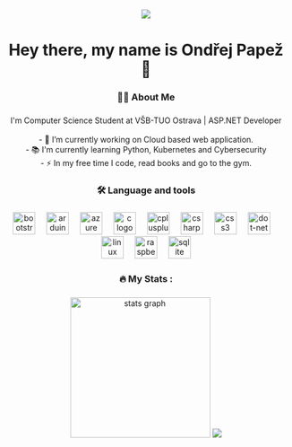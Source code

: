 ###

<div align="center">
  <img src="https://visitor-badge.laobi.icu/badge?page_id=papezo.papezo&"  />
</div>

###

<h1 align="center">Hey there, my name is Ondřej Papež 👋</h1>

###

<h3 align="center">👩‍💻  About Me</h3>

###

<p align="center">I'm Computer Science Student at VŠB-TUO Ostrava | ASP.NET Developer<br><br>- 🔭 I’m currently working on Cloud based web application.<br>- 📚 I'm currently learning Python, Kubernetes and Cybersecurity<br>- ⚡ In my free time I code, read books and go to the gym.</p>

###

<h3 align="center">🛠 Language and tools</h3>

###

<div align="center">
  <img src="https://cdn.jsdelivr.net/gh/devicons/devicon/icons/bootstrap/bootstrap-original.svg" height="40" alt="bootstrap logo"  />
  <img width="12" />
  <img src="https://cdn.jsdelivr.net/gh/devicons/devicon/icons/arduino/arduino-original.svg" height="40" alt="arduino logo"  />
  <img width="12" />
  <img src="https://cdn.jsdelivr.net/gh/devicons/devicon/icons/azure/azure-original.svg" height="40" alt="azure logo"  />
  <img width="12" />
  <img src="https://cdn.jsdelivr.net/gh/devicons/devicon/icons/c/c-original.svg" height="40" alt="c logo"  />
  <img width="12" />
  <img src="https://cdn.jsdelivr.net/gh/devicons/devicon/icons/cplusplus/cplusplus-original.svg" height="40" alt="cplusplus logo"  />
  <img width="12" />
  <img src="https://cdn.jsdelivr.net/gh/devicons/devicon/icons/csharp/csharp-original.svg" height="40" alt="csharp logo"  />
  <img width="12" />
  <img src="https://cdn.jsdelivr.net/gh/devicons/devicon/icons/css3/css3-original.svg" height="40" alt="css3 logo"  />
  <img width="12" />
  <img src="https://cdn.jsdelivr.net/gh/devicons/devicon/icons/dot-net/dot-net-original.svg" height="40" alt="dot-net logo"  />
  <img width="12" />
  <img src="https://cdn.jsdelivr.net/gh/devicons/devicon/icons/linux/linux-original.svg" height="40" alt="linux logo"  />
  <img width="12" />
  <img src="https://cdn.jsdelivr.net/gh/devicons/devicon/icons/raspberrypi/raspberrypi-original.svg" height="40" alt="raspberrypi logo"  />
  <img width="12" />
  <img src="https://cdn.jsdelivr.net/gh/devicons/devicon/icons/sqlite/sqlite-original.svg" height="40" alt="sqlite logo"  />
</div>

###

<h3 align="center">🔥   My Stats :</h3>

###

<div align="center" >
  <img src="https://github-readme-stats.vercel.app/api/top-langs/?username=papezo&theme=vue-dark&show_icons=true&hide_border=true&layout=compact" height="250" alt="stats graph"  />
  <img src="https://github-readme-stats.vercel.app/api?username=papezo&theme=vue-dark&show_icons=true&hide_border=true&count_private=true)"  />
</div>

###
